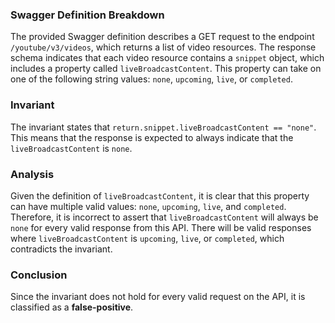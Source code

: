 ### Swagger Definition Breakdown
The provided Swagger definition describes a GET request to the endpoint `/youtube/v3/videos`, which returns a list of video resources. The response schema indicates that each video resource contains a `snippet` object, which includes a property called `liveBroadcastContent`. This property can take on one of the following string values: `none`, `upcoming`, `live`, or `completed`.

### Invariant
The invariant states that `return.snippet.liveBroadcastContent == "none"`. This means that the response is expected to always indicate that the `liveBroadcastContent` is `none`.

### Analysis
Given the definition of `liveBroadcastContent`, it is clear that this property can have multiple valid values: `none`, `upcoming`, `live`, and `completed`. Therefore, it is incorrect to assert that `liveBroadcastContent` will always be `none` for every valid response from this API. There will be valid responses where `liveBroadcastContent` is `upcoming`, `live`, or `completed`, which contradicts the invariant.

### Conclusion
Since the invariant does not hold for every valid request on the API, it is classified as a **false-positive**.
